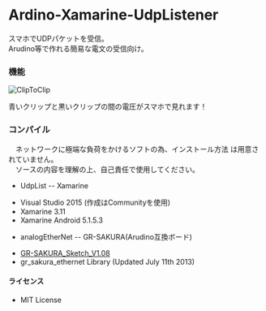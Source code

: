 # Ardino-Xamarine-UdpListener
スマホでUDPパケットを受信。  
Arudino等で作れる簡易な電文の受信向け。


### 機能

![ClipToClip](http://saneyukim.github.io/images/CIMG3202.png)

青いクリップと黒いクリップの間の電圧がスマホで見れます！

### コンパイル

　ネットワークに極端な負荷をかけるソフトの為、インストール方法
は用意されていません。  
　ソースの内容を理解の上、自己責任で使用してください。

* UdpList
-- Xamarine
 - Visual Studio 2015 (作成はCommunityを使用)
 - Xamarine 3.11
 - Xamarine Android 5.1.5.3

* analogEtherNet
-- GR-SAKURA(Arudino互換ボード) 
 - [GR-SAKURA_Sketch_V1.08](http://tool-cloud2.renesas.com/)
 - gr_sakura_ethernet Library (Updated July 11th 2013)

#### ライセンス

* MIT License
